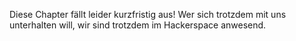 Diese Chapter fällt leider kurzfristig aus! Wer sich trotzdem mit uns unterhalten will, wir sind trotzdem im Hackerspace anwesend.